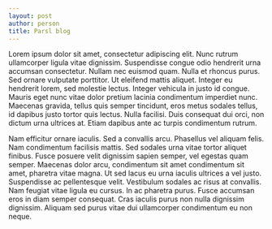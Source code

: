 ```yaml
---
layout: post
author: person
title: Parsl blog
---
```

Lorem ipsum dolor sit amet, consectetur adipiscing elit. Nunc rutrum ullamcorper ligula vitae dignissim. Suspendisse congue odio hendrerit urna accumsan consectetur. Nullam nec euismod quam. Nulla et rhoncus purus. Sed ornare vulputate porttitor. Ut eleifend mattis aliquet. Integer eu hendrerit lorem, sed molestie lectus. Integer vehicula in justo id congue. Mauris eget nunc vitae dolor pretium lacinia condimentum imperdiet nunc. Maecenas gravida, tellus quis semper tincidunt, eros metus sodales tellus, id dapibus justo tortor quis lectus. Nulla facilisi. Duis consequat dui orci, non dictum urna ultrices at. Etiam dapibus ante ac turpis condimentum rutrum.

Nam efficitur ornare iaculis. Sed a convallis arcu. Phasellus vel aliquam felis. Nam condimentum facilisis mattis. Sed sodales urna vitae tortor aliquet finibus. Fusce posuere velit dignissim sapien semper, vel egestas quam semper. Maecenas dolor arcu, condimentum sit amet condimentum sit amet, pharetra vitae magna. Ut sed lacus eu urna iaculis ultrices a vel justo. Suspendisse ac pellentesque velit. Vestibulum sodales ac risus at convallis. Nam feugiat vitae ligula eu cursus. In ac pharetra purus. Fusce accumsan eros in diam semper consequat. Cras iaculis purus non nulla dignissim dignissim. Aliquam sed purus vitae dui ullamcorper condimentum eu non neque.